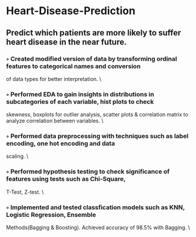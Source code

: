 # Heart-Disease-Prediction

## Predict which patients are more likely to suffer heart disease in the near future.
### ◦ Created modified version of data by transforming ordinal features to categorical names and conversion
of data types for better interpretation. \
### ◦ Performed EDA to gain insights in distributions in subcategories of each variable, hist plots to check
skewness, boxplots for outlier analysis, scatter plots & correlation matrix to analyze correlation
between variables. \
### ◦ Performed data preprocessing with techniques such as label encoding, one hot encoding and data
scaling. \
### ◦ Performed hypothesis testing to check significance of features using tests such as Chi-Square,
T-Test, Z-test. \
### ◦ Implemented and tested classfication models such as KNN, Logistic Regression, Ensemble
Methods(Bagging & Boosting). Achieved accuracy of 98.5% with Bagging. \
